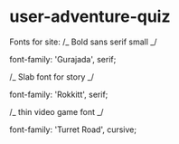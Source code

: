 # user-adventure-quiz

Fonts for site:
/_ Bold sans serif small _/

<link href="https://fonts.googleapis.com/css?family=Gurajada&display=swap" rel="stylesheet">
font-family: 'Gurajada', serif;

/_ Slab font for story _/

<link href="https://fonts.googleapis.com/css?family=Rokkitt&display=swap" rel="stylesheet">
font-family: 'Rokkitt', serif;

/_ thin video game font _/

<link href="https://fonts.googleapis.com/css?family=Turret+Road&display=swap" rel="stylesheet">
font-family: 'Turret Road', cursive;
